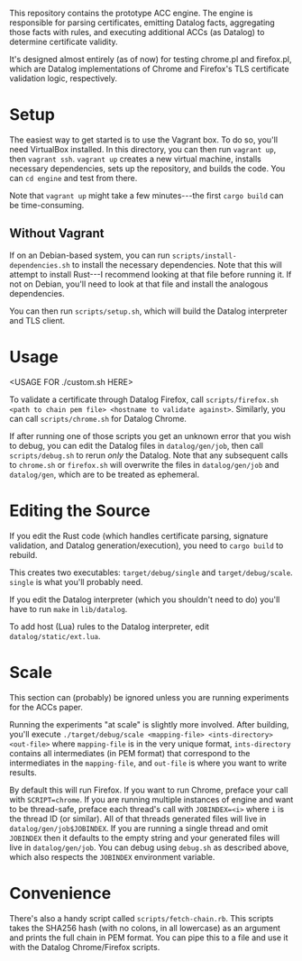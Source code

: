 This repository contains the prototype ACC engine. The engine is responsible for
parsing certificates, emitting Datalog facts, aggregating those facts with
rules, and executing additional ACCs (as Datalog) to determine certificate
validity.

It's designed almost entirely (as of now) for testing chrome.pl and firefox.pl,
which are Datalog implementations of Chrome and Firefox's TLS certificate
validation logic, respectively.

# Setup

The easiest way to get started is to use the Vagrant box. To do so, you'll need
VirtualBox installed. In this directory, you can then run `vagrant up`, then
`vagrant ssh`. `vagrant up` creates a new virtual machine, installs necessary
dependencies, sets up the repository, and builds the code. You can `cd engine`
and test from there.

Note that `vagrant up` might take a few minutes---the first `cargo build` can be
time-consuming.

## Without Vagrant

If on an Debian-based system, you can run `scripts/install-dependencies.sh` to
install the necessary dependencies. Note that this will attempt to install
Rust---I recommend looking at that file before running it. If not on Debian,
you'll need to look at that file and install the analogous dependencies.

You can then run `scripts/setup.sh`, which will build the Datalog interpreter
and TLS client.

# Usage

<USAGE FOR ./custom.sh HERE>

To validate a certificate through Datalog Firefox, call `scripts/firefox.sh
<path to chain pem file> <hostname to validate against>`. Similarly, you can
call `scripts/chrome.sh` for Datalog Chrome.

If after running one of those scripts you get an unknown error that you wish to
debug, you can edit the Datalog files in `datalog/gen/job`, then call
`scripts/debug.sh` to rerun _only_ the Datalog. Note that any subsequent calls
to `chrome.sh` or `firefox.sh` will overwrite the files in `datalog/gen/job` and
`datalog/gen`, which are to be treated as ephemeral.

# Editing the Source

If you edit the Rust code (which handles certificate parsing, signature
validation, and Datalog generation/execution), you need to `cargo build` to
rebuild.

This creates two executables: `target/debug/single` and `target/debug/scale`.
`single` is what you'll probably need.

If you edit the Datalog interpreter (which you shouldn't need to do) you'll have
to run `make` in `lib/datalog`.

To add host (Lua) rules to the Datalog interpreter, edit `datalog/static/ext.lua`.

# Scale

This section can (probably) be ignored unless you are running experiments for
the ACCs paper.

Running the experiments "at scale" is slightly more involved. After building,
you'll execute `./target/debug/scale <mapping-file> <ints-directory> <out-file>`
where `mapping-file` is in the very unique format, `ints-directory` contains all
intermediates (in PEM format) that correspond to the intermediates in the
`mapping-file`, and `out-file` is where you want to write results.

By default this will run Firefox. If you want to run Chrome, preface your
call with `SCRIPT=chrome`. If you are running multiple instances of engine and
want to be thread-safe, preface each thread's call with `JOBINDEX=<i>` where
`i` is the thread ID (or similar). All of that threads generated files will live
in `datalog/gen/job$JOBINDEX`. If you are running a single thread and omit
`JOBINDEX` then it defaults to the empty string and your generated files will
live in `datalog/gen/job`. You can debug using `debug.sh` as described above,
which also respects the `JOBINDEX` environment variable.

# Convenience

There's also a handy script called `scripts/fetch-chain.rb`. This scripts takes
the SHA256 hash (with no colons, in all lowercase) as an argument and prints the
full chain in PEM format. You can pipe this to a file and use it with the
Datalog Chrome/Firefox scripts.
